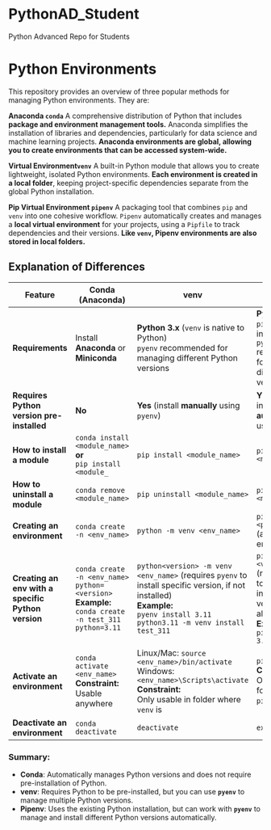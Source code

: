# PythonAD_Student
Python Advanced Repo for Students


# Python Environments

This repository provides an overview of three popular methods for managing Python environments. They are:

**Anaconda ``conda``**
    A comprehensive distribution of Python that includes **package and environment management tools.** Anaconda simplifies the installation of libraries and dependencies, particularly for data science and machine learning projects. **Anaconda environments are global, allowing you to create environments that can be accessed system-wide.**

**Virtual Environment``venv``**
    A built-in Python module that allows you to create lightweight, isolated Python environments. **Each environment is created in a local folder**, keeping project-specific dependencies separate from the global Python installation.

**Pip Virtual Environment ``pipenv``**
    A packaging tool that combines ``pip`` and ``venv`` into one cohesive workflow. ``Pipenv`` automatically creates and manages a **local virtual environment** for your projects, using a ``Pipfile`` to track dependencies and their versions. **Like ``venv``, Pipenv environments are also stored in local folders.**




## Explanation of Differences

| **Feature**                                | **Conda (Anaconda)**                                               | **venv**                                                   | **Pipenv**                                                |
|--------------------------------------------|--------------------------------------------|--------------------------------------------|--------------------------------------------|
| **Requirements**                           | Install **Anaconda** or **Miniconda**                              | **Python 3.x** (``venv`` is native to Python) <br>  `pyenv` recommended for managing different Python versions                   | **Python 3.6+** <br> ``pipenv`` is installed <br> `pyenv` recommended for managing different Python versions |
| **Requires Python version pre-installed**  | **No**                                                             | **Yes** (install **manually** using `pyenv`)                                                     | **YES** (but can install **automatically** if using `pyenv`)   |
| **How to install a module**                | `conda install <module_name>`  <br> **or** <br> `pip install <module_`                                     | `pip install <module_name>`                                 | `pipenv install <module_name>`                             |
| **How to uninstall a module**              | `conda remove <module_name>`                                        | `pip uninstall <module_name>`                               | `pipenv uninstall <module_name>`                           |
| **Creating an environment**                | `conda create -n <env_name>`                                        | `python -m venv <env_name>`                                 | `pipenv --python <python_version>` (auto creates env)      |
| **Creating an env with a specific Python version** | `conda create -n <env_name> python=<version>`  <br> **Example:** <br> `conda create -n test_311 python=3.11`              | `python<version> -m venv <env_name>` (requires `pyenv` to install specific version, if not installed) <br> **Example:** <br> `pyenv install 3.11` <br> `python3.11 -m venv install test_311`| `pipenv --python <version>` (requires `pyenv` to automatically install python version, if not already installed) <br> **Example:** <br> `pipenv --python 3.11` |
| **Activate an environment**                | `conda activate <env_name>` <br> **Constraint:** <br> Usable anywhere <br>                                         | Linux/Mac: `source <env_name>/bin/activate`  <br> Windows: `<env_name>\Scripts\activate`  <br> **Constraint:** <br> Only usable in folder where `venv` is <br>| `pipenv shell` <br> **Constraint:** <br> Only usable in folder where `pipenv` is                                             |
| **Deactivate an environment**              | `conda deactivate`                                                  | `deactivate`                                                | `exit`                                                     |

### Summary:
- **Conda**: Automatically manages Python versions and does not require pre-installation of Python.
- **venv**: Requires Python to be pre-installed, but you can use **`pyenv`** to manage multiple Python versions.
- **Pipenv**: Uses the existing Python installation, but can work with **`pyenv`** to manage and install different Python versions automatically.
